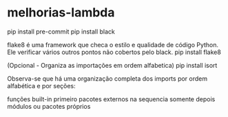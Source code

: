 # melhorias-lambda

pip install pre-commit
pip install black



flake8 é uma framework que checa o estilo e qualidade de código Python. Ele verificar vários outros pontos não cobertos pelo black.
pip install flake8


(Opcional - Organiza as importações em ordem alfabetica)
pip install isort

Observa-se que há uma organização completa dos imports por ordem alfabética e por seções:

funções built-in primeiro
pacotes externos na sequencia
somente depois módulos ou pacotes próprios
